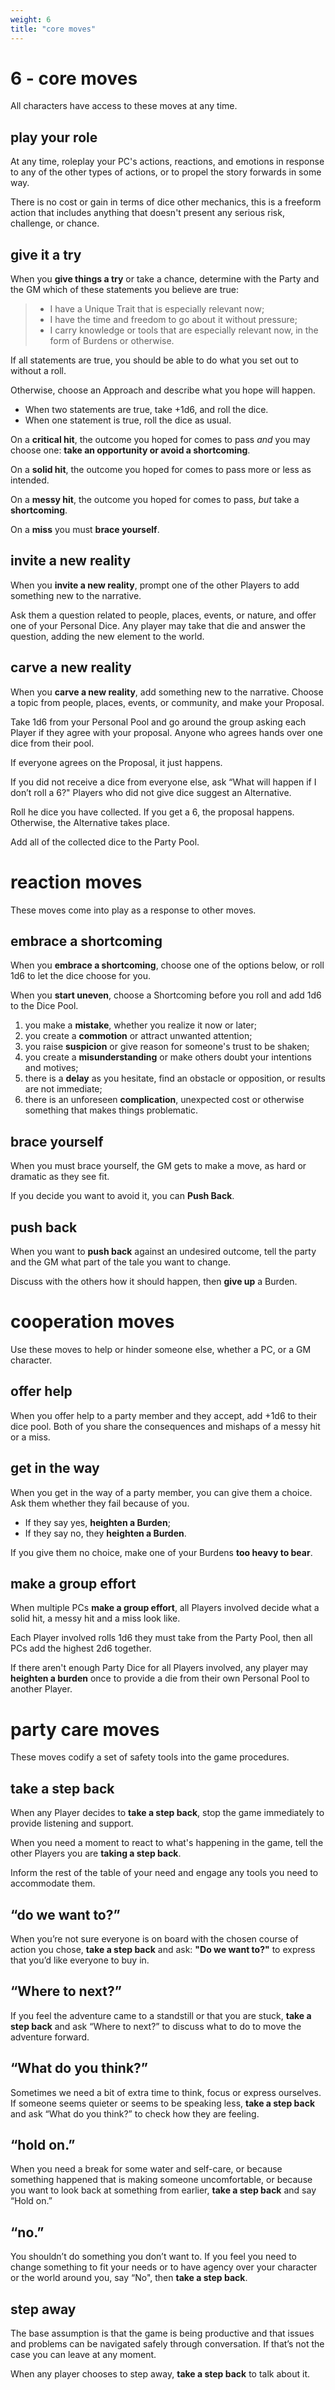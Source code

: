 ```yaml
---
weight: 6
title: "core moves"
---
```

# 6 - core moves

All characters have access to these moves at any time.

## play your role

At any time, roleplay your PC's actions, reactions, and emotions in response to any of the other types of actions, or to propel the story forwards in some way. 

There is no cost or gain in terms of dice other mechanics, this is a freeform action that includes anything that doesn't present any serious risk, challenge, or chance.

## give it a try

When you **give things a try** or take a chance, determine with the Party and the GM which of these statements you believe are true:

> - I have a Unique Trait that is especially relevant now;
> - I have the time and freedom to go about it without pressure;
> - I carry knowledge or tools that are especially relevant now, in the form of Burdens or otherwise.

If all statements are true, you should be able to do what you set out to without a roll.

Otherwise, choose an Approach and describe what you hope will happen.

- When two statements are true, take +1d6, and roll the dice.
- When one statement is true, roll the dice as usual.

On a **critical hit**, the outcome you hoped for comes to pass *and* you may choose one: **take an opportunity or avoid a shortcoming**.

On a **solid hit**, the outcome you hoped for comes to pass more or less as intended.

On a **messy hit**, the outcome you hoped for comes to pass, *but* take a **shortcoming**.

On a **miss** you must **brace yourself**.

## invite a new reality

When you **invite a new reality**, prompt one of the other Players to add something new to the narrative. 

Ask them a question related to people, places, events, or nature, and offer one of your Personal Dice. Any player may take that die and answer the question, adding the new element to the world.

## carve a new reality

When you **carve a new reality**, add something new to the narrative. Choose a topic from people, places, events, or community, and make your Proposal. 

Take 1d6 from your Personal Pool and go around the group asking each Player if they agree with your proposal. Anyone who agrees hands over one dice from their pool.

If everyone agrees on the Proposal, it just happens.

If you did not receive a dice from everyone else, ask “What will happen if I don’t roll a 6?" Players who did not give dice suggest an Alternative.

Roll he dice you have collected. If you get a 6, the proposal happens. Otherwise, the Alternative takes place.

Add all of the collected dice to the Party Pool.

# reaction moves

These moves come into play as a response to other moves.

## embrace a shortcoming

When you **embrace a shortcoming**, choose one of the options below, or roll 1d6 to let the dice choose for you.

When you **start uneven**, choose a Shortcoming before you roll and add 1d6 to the Dice Pool.

1. you make a **mistake**, whether you realize it now or later;
2. you create a **commotion** or attract unwanted attention;
3. you raise **suspicion** or give reason for someone's trust to be shaken;
4. you create a **misunderstanding** or make others doubt your intentions and motives;
5. there is a **delay** as you hesitate, find an obstacle or opposition, or results are not immediate;
6. there is an unforeseen **complication**, unexpected cost or otherwise something that makes things problematic.

## brace yourself

When you must brace yourself, the GM gets to make a move, as hard or dramatic as they see fit.

If you decide you want to avoid it, you can **Push Back**.

## push back

When you want to **push back** against an undesired outcome, tell the party and the GM what part of the tale you want to change.

Discuss with the others how it should happen, then **give up** a Burden.

# cooperation moves

Use these moves to help or hinder someone else, whether a PC, or a GM character.

## offer help

When you offer help to a party member and they accept, add +1d6 to their dice pool. Both of you share the consequences and mishaps of a messy hit or a miss.

## get in the way

When you get in the way of a party member, you can give them a choice. Ask them whether they fail because of you.

- If they say yes, **heighten a Burden**;
- If they say no, they **heighten a Burden**.

If you give them no choice, make one of your Burdens **too heavy to bear**.

## make a group effort

When multiple PCs **make a group effort**, all Players involved decide what a solid hit, a messy hit and a miss look like.

Each Player involved rolls 1d6 they must take from the Party Pool, then all PCs add the highest 2d6 together.

If there aren't enough Party Dice for all Players involved, any player may **heighten a burden** once to provide a die from their own Personal Pool to another Player.

# party care moves

These moves codify a set of safety tools into the game procedures.

## take a step back

When any Player decides to **take a step back**, stop the game immediately to provide listening and support.

When you need a moment to react to what's happening in the game, tell the other Players you are **taking a step back**.

Inform the rest of the table of your need and engage any tools you need to accommodate them.

## “do we want to?”

When you’re not sure everyone is on board with the chosen course of action you chose, **take a step back** and ask: **"Do we want to?"** to express that you’d like everyone to buy in.

## “Where to next?”

If you feel the adventure came to a standstill or that you are stuck, **take a step back** and ask “Where to next?” to discuss what to do to move the adventure forward.

## “What do you think?”

Sometimes we need a bit of extra time to think, focus or express ourselves. If someone seems quieter or seems to be speaking less, **take a step back** and ask “What do you think?” to check how they are feeling.

## “hold on.”

When you need a break for some water and self-care, or because something happened that is making someone uncomfortable, or because you want to look back at something from earlier, **take a step back** and say “Hold on.”

## “no.”

You shouldn’t do something you don’t want to. If you feel you need to change something to fit your needs or to have agency over your character or the world around you, say “No", then **take a step back**.

## step away

The base assumption is that the game is being productive and that issues and problems can be navigated safely through conversation. If that’s not the case you can leave at any moment.

When any player chooses to step away, **take a step back** to talk about it.